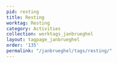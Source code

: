 ```yaml
---
pid: resting
title: Resting
worktag: Resting
category: Activities
collection: worktags_janbrueghel
layout: tagpage_janbrueghel
order: '135'
permalink: "/janbrueghel/tags/resting/"
---
```


